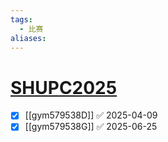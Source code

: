 ```yaml
---
tags:
  - 比赛
aliases:
---
```

# [SHUPC2025](https://codeforces.com/gym/579538)

- [x] [[gym579538D]] ✅ 2025-04-09
- [x] [[gym579538G]] ✅ 2025-06-25
